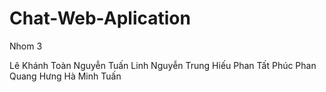 # Chat-Web-Aplication
Nhom 3

Lê Khánh Toàn
Nguyễn Tuấn Linh
Nguyễn Trung Hiếu
Phan Tất Phúc
Phan Quang Hưng
Hà Minh Tuấn
